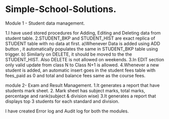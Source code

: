 # Simple-School-Solutions.
 Module 1 - Student data management.
 
1.I have used stored procedures for Adding, Editing and Deleting data from student table.
2.STUDENT_BKP and STUDENT_HIST are exact replica of STUDENT table with no data at first.
  a)Whenever  Data is  added using ADD button , it automatically populates the same in STUDENT_BKP table using trigger.
  b) Similarly on DELETE, it should be moved to the the STUDENT_HIST. Also DELETE is not allowed on weekends.
3.In EDIT section only valid update from class N to Class N+1 is allowed.
4.Whenever a new student is added, an automatic insert goes in the student fees table with fees_paid as 0 and total and balance fees same as the course fees.


module 2- Exam and Result Management.
1.It generates a report that have students mark sheet.
2. Mark sheet has subject marks, total marks, percentage and rank(subject & division wise)
3.It generates a report that displays top 3 students for each standard and division.



 I have created Error log and Audit log for both the modules.
